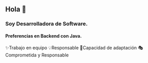 ## Hola 👋
### Soy Desarrolladora de Software.
#### Preferencias en Backend con Java.
✨Trabajo en equipo
💡Responsable
🎈Capacidad de adaptación
🎭Comprometida y Responsable


